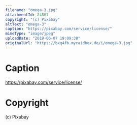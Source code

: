 ```yaml
---
filename: "omega-3.jpg"
attachmentId: 24867
copyright: "(c) Pixabay"
altText: "omega-3"
caption: "https://pixabay.com/service/license/"
mimeType: "image/jpeg"
uploadDate: "2019-06-07 19:09:38"
originalUrl: "https://bxq4fb.myraidbox.de/i/omega-3.jpg"
---
```


# Caption

https://pixabay.com/service/license/

# Copyright

(c) Pixabay
